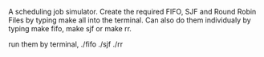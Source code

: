 A scheduling job simulator. 
Create the required FIFO, SJF and Round Robin Files by typing make all into the terminal.
Can also do them individualy by typing make fifo, make sjf or make rr.

run them by terminal, 
./fifo <datafile>
./sjf <datafile>
./rr <time> <datafile>
